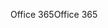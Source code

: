 <span data-ttu-id="ded28-101">Office 365</span><span class="sxs-lookup"><span data-stu-id="ded28-101">Office 365</span></span>